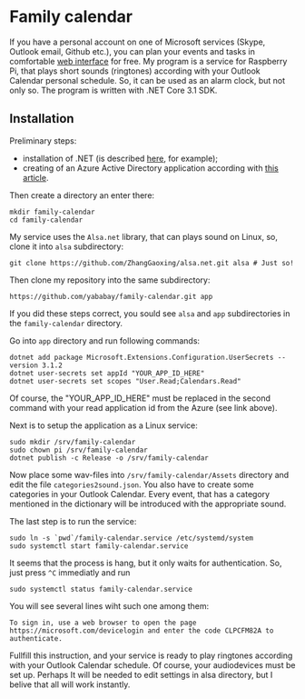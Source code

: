 # Family calendar

If you have a personal account on one of Microsoft services (Skype, Outlook email, Github etc.), you can plan your events and tasks in comfortable [web interface](https://outlook.live.com/calendar/) for free. My program is a service for Raspberry Pi, that plays short sounds (ringtones) according with your Outlook Calendar personal schedule. So, it can be used as an alarm clock, but not only so. The program is written with .NET Core 3.1 SDK.

## Installation

Preliminary steps:

* installation of .NET (is described [here](https://www.youtube.com/watch?v=WDlZ3f2xHcc), for example);
* creating of an Azure Active Directory application according with [this article](https://docs.microsoft.com/ru-ru/graph/tutorials/dotnet-core). 

Then create a directory an enter there:

```
mkdir family-calendar
cd family-calendar
```

My service uses the `Alsa.net` library, that can plays sound on Linux, so, clone it into `alsa` subdirectory:

```
git clone https://github.com/ZhangGaoxing/alsa.net.git alsa # Just so!
```

Then clone my repository into the same subdirectory:

```
https://github.com/yababay/family-calendar.git app
```

If you did these steps correct, you sould see `alsa` and `app` subdirectories in the `family-calendar` directory.

Go into `app` directory and run following commands:

```
dotnet add package Microsoft.Extensions.Configuration.UserSecrets --version 3.1.2
dotnet user-secrets set appId "YOUR_APP_ID_HERE"
dotnet user-secrets set scopes "User.Read;Calendars.Read"
```

Of course, the "YOUR_APP_ID_HERE" must be replaced in the second command with your read application id from the Azure (see link above).

Next is to setup the application as a Linux service:

```
sudo mkdir /srv/family-calendar
sudo chown pi /srv/family-calendar
dotnet publish -c Release -o /srv/family-calendar
```

Now place some wav-files into `/srv/family-calendar/Assets` directory and edit the file `categories2sound.json`. You also have to create some categories in your Outlook Calendar. Every event, that has a category mentioned in the dictionary will be introduced with the appropriate sound.

The last step is to run the service:

```
sudo ln -s `pwd`/family-calendar.service /etc/systemd/system
sudo systemctl start family-calendar.service
```

It seems that the process is hang, but it only waits for authentication. So, just press `^C` immediatly and run

```
sudo systemctl status family-calendar.service
```

You will see several lines wiht such one among them:

```
To sign in, use a web browser to open the page https://microsoft.com/devicelogin and enter the code CLPCFM82A to authenticate.
```

Fullfill this instruction, and your service is ready to play ringtones according with your Outlook Calendar schedule. Of course, your audiodevices must be set up. Perhaps It will be needed to edit settings in alsa directory, but I belive that all will work instantly.


